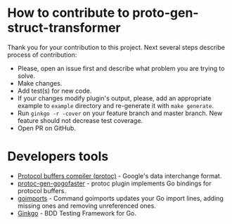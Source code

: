 # How to contribute to proto-gen-struct-transformer

Thank you for your contribution to this project. Next several steps describe
process of contribution:

- Please, open an issue first and describe what problem you are trying to solve.
- Make changes.
- Add test(s) for new code.
- If your changes modify plugin's output, please, add an appropriate example to `example` directory and re-generate it with `make generate`.
- Run `ginkgo -r -cover` on your feature branch and master branch. New feature should not decrease test coverage.
- Open PR on GitHub.

# Developers tools
- [Protocol buffers compiler (protoc)](https://github.com/protocolbuffers/protobuf) - Google's data interchange format.
- [protoc-gen-gogofaster](https://github.com/gogo/protobuf/tree/master/protoc-gen-gogofaster) - protoc plugin implements Go bindings for protocol buffers.
- [goimports](https://golang.org/x/tools/cmd/goimports) - Command goimports updates your Go import lines, adding missing ones and removing unreferenced ones.
- [Ginkgo](https://github.com/onsi/ginkgo#set-me-up) - BDD Testing Framework for Go.

